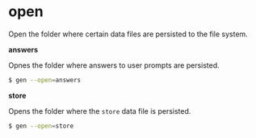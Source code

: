 # open

Open the folder where certain data files are persisted to the file system.

**answers**

Opnes the folder where answers to user prompts are persisted.

```sh
$ gen --open=answers
```

**store**

Opens the folder where the `store` data file is persisted.

```sh
$ gen --open=store
```
